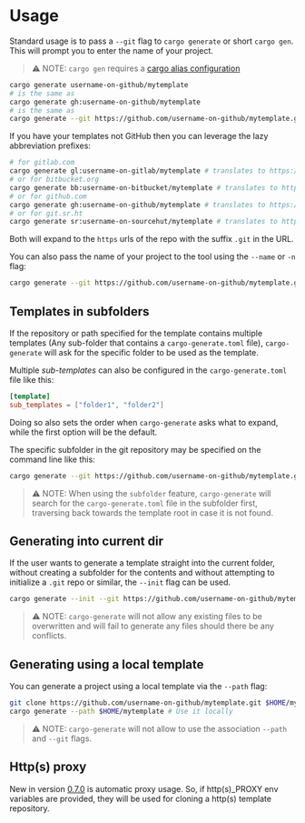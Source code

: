 # Usage

Standard usage is to pass a `--git` flag to `cargo generate` or short `cargo gen`. This will prompt you to enter the name of your project.

> ⚠️ NOTE: `cargo gen` requires a [cargo alias configuration](#cargo-gen---alias)

```sh
cargo generate username-on-github/mytemplate
# is the same as
cargo generate gh:username-on-github/mytemplate
# is the same as
cargo generate --git https://github.com/username-on-github/mytemplate.git
```

If you have your templates not GitHub then you can leverage the lazy abbreviation prefixes:

```sh
# for gitlab.com
cargo generate gl:username-on-gitlab/mytemplate # translates to https://gitlab.com/username-on-gitlab/mytemplate.git
# or for bitbucket.org
cargo generate bb:username-on-bitbucket/mytemplate # translates to https://bitbucket.org/username-on-bitbucket/mytemplate.git
# or for github.com
cargo generate gh:username-on-github/mytemplate # translates to https://github.com/username-on-github/mytemplate.git
# or for git.sr.ht
cargo generate sr:username-on-sourcehut/mytemplate # translates to https://git.sr.ht/~username-on-sourcehut/mytemplate (note the tilde)
```

Both will expand to the `https` urls of the repo with the suffix `.git` in the URL.

You can also pass the name of your project to the tool using the `--name` or `-n` flag:

```sh
cargo generate --git https://github.com/username-on-github/mytemplate.git --name myproject
```

## Templates in subfolders

If the repository or path specified for the template contains multiple templates (Any sub-folder that contains a `cargo-generate.toml` file), `cargo-generate` will ask for the specific folder to be used as the template.

Multiple *sub-templates* can also be configured in the `cargo-generate.toml` file like this:

```toml
[template]
sub_templates = ["folder1", "folder2"]
```

Doing so also sets the order when `cargo-generate` asks what to expand, while the first option will be the default.

The specific subfolder in the git repository may be specified on the command line like this:

```sh
cargo generate --git https://github.com/username-on-github/mytemplate.git <relative-template-path>
```

> ⚠️ NOTE: When using the `subfolder` feature, `cargo-generate` will search for the `cargo-generate.toml` file in the subfolder first, traversing back towards the template root in case it is not found.

## Generating into current dir

If the user wants to generate a template straight into the current folder, without creating a subfolder for the contents and without attempting to initialize a `.git` repo or similar, the `--init` flag can be used.

```sh
cargo generate --init --git https://github.com/username-on-github/mytemplate.git
```

> ⚠️ NOTE: `cargo-generate` will not allow any existing files to be overwritten and will fail to generate any files should there be any conflicts.

## Generating using a local template

You can generate a project using a local template via the `--path` flag:

```sh
git clone https://github.com/username-on-github/mytemplate.git $HOME/mytemplate # Clone any template
cargo generate --path $HOME/mytemplate # Use it locally
```

> ⚠️ NOTE: `cargo-generate` will not allow to use the association `--path` and `--git` flags.

## Http(s) proxy

New in version [0.7.0] is automatic proxy usage. So, if http(s)\_PROXY env variables are provided, they
will be used for cloning a http(s) template repository.

[0.7.0]: https://github.com/cargo-generate/cargo-generate/releases/tag/v0.7.0
[0.9.0]: https://github.com/cargo-generate/cargo-generate/releases/tag/v0.9.0
[0.15.1]: https://github.com/cargo-generate/cargo-generate/releases/tag/v0.15.1
[VSCode]: https://code.visualstudio.com
[`Rhai`]: https://rhai.rs/book/
[Rhai language extension]: https://marketplace.visualstudio.com/items?itemName=rhaiscript.vscode-rhai
